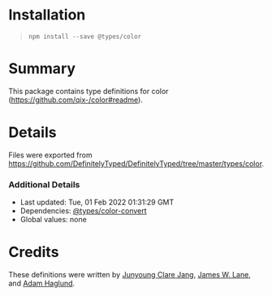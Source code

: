 # Installation
> `npm install --save @types/color`

# Summary
This package contains type definitions for color (https://github.com/qix-/color#readme).

# Details
Files were exported from https://github.com/DefinitelyTyped/DefinitelyTyped/tree/master/types/color.

### Additional Details
 * Last updated: Tue, 01 Feb 2022 01:31:29 GMT
 * Dependencies: [@types/color-convert](https://npmjs.com/package/@types/color-convert)
 * Global values: none

# Credits
These definitions were written by [Junyoung Clare Jang](https://github.com/Airlun), [James W. Lane](https://github.com/jameswlane), and [Adam Haglund](https://github.com/BeeeQueue).
